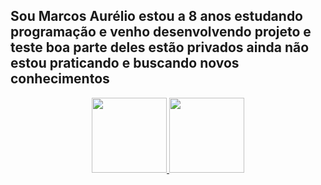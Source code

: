 <!--
- 👋 Hi, I’m @marcos-mass13
- 👀 I’m interested in ...
- 🌱 I’m currently learning ...
- 💞️ I’m looking to collaborate on ...https://pt.slideshare.net/maludevasconcelloscunha/ppb-41061104 
- 📫 How to reach me ...
-->
<!---
marcos-mass13/marcos-mass13 is a ✨ special ✨ repository because its `README.md` (this file) appears on your GitHub profile.
You can click the Preview link to take a look at your changes.
--->
## Sou Marcos Aurélio estou a 8 anos estudando programação e venho desenvolvendo projeto e teste boa parte deles estão privados ainda não estou praticando e buscando novos conhecimentos

<div align="center">
  <a href="https://github.com/marcos-mass13">
  <img height="120em" src="https://github-readme-stats.vercel.app/api?username=marcos-mass13&show_icons=true&theme=merko&include_all_commits=true&count_private=true"/>
  <img height="120em" src="https://github-readme-stats.vercel.app/api/top-langs/?username=marcos-mass13&layout=compact&langs_count=7&theme=merko&count_private=true"/>
</div>
